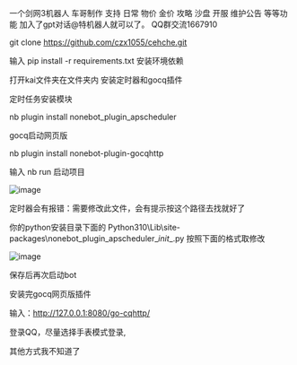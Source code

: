 一个剑网3机器人 车哥制作
支持 日常 物价  金价 攻略  沙盘 开服 维护公告 等等功能
加入了gpt对话@特机器人就可以了。
QQ群交流1667910

git clone https://github.com/czx1055/cehche.git

输入
pip install -r requirements.txt
安装环境依赖

打开kai文件夹在文件夹内 安装定时器和gocq插件

定时任务安装模块

nb plugin install nonebot_plugin_apscheduler

gocq启动网页版

nb plugin install nonebot-plugin-gocqhttp


输入 nb run 启动项目

![image](https://user-images.githubusercontent.com/128042750/227760263-72d9c5e2-00ea-42f0-a656-c9d8c482e0c1.png)

定时器会有报错：需要修改此文件，会有提示按这个路径去找就好了

你的python安装目录下面的 Python310\Lib\site-packages\nonebot_plugin_apscheduler\__init__.py
按照下面的格式取修改

![image](https://user-images.githubusercontent.com/128042750/227760394-b7359e54-c26e-4c7d-9873-74fe765814c2.png)

保存后再次启动bot

安装完gocq网页版插件

输入：http://127.0.0.1:8080/go-cqhttp/

登录QQ，尽量选择手表模式登录,

其他方式我不知道了


